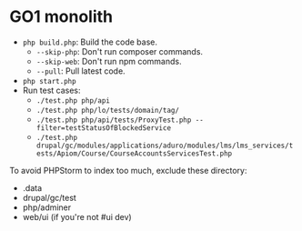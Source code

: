 GO1 monolith
====

- `php build.php`: Build the code base.
    - `--skip-php`: Don't run composer commands. 
    - `--skip-web`: Don't run npm commands. 
    - `--pull`: Pull latest code. 
- `php start.php`
- Run test cases:
    - `./test.php php/api`
    - `./test.php php/lo/tests/domain/tag/`
    - `./test.php php/api/tests/ProxyTest.php --filter=testStatusOfBlockedService`
    - `./test.php drupal/gc/modules/applications/aduro/modules/lms/lms_services/tests/Apiom/Course/CourseAccountsServicesTest.php`

To avoid PHPStorm to index too much, exclude these directory:

- .data
- drupal/gc/test
- php/adminer
- web/ui (if you're not #ui dev)
